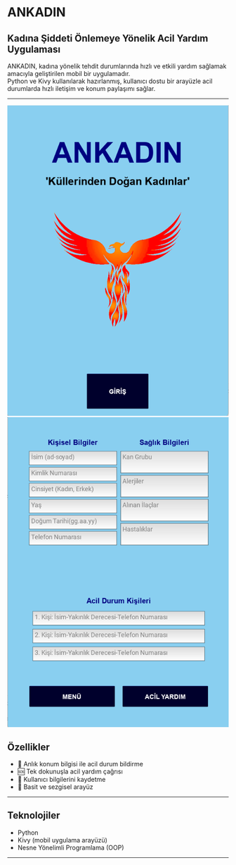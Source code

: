 # ANKADIN
## Kadına Şiddeti Önlemeye Yönelik Acil Yardım Uygulaması

ANKADIN, kadına yönelik tehdit durumlarında hızlı ve etkili yardım sağlamak amacıyla geliştirilen mobil bir uygulamadır.  
Python ve Kivy kullanılarak hazırlanmış, kullanıcı dostu bir arayüzle acil durumlarda hızlı iletişim ve konum paylaşımı sağlar.

---
![Giriş Ekranı](https://github.com/AyseYagmurSuzgun/ANKADIN/blob/main/menu.png?raw=true)
![Bilgi Ekranı](https://github.com/AyseYagmurSuzgun/ANKADIN/blob/main/bilgi_girisi.png?raw=true)


## Özellikler

- 📍 Anlık konum bilgisi ile acil durum bildirme  
- 🆘 Tek dokunuşla acil yardım çağrısı  
- 📄 Kullanıcı bilgilerini kaydetme  
- 🎨 Basit ve sezgisel arayüz  

---

## Teknolojiler

- Python  
- Kivy (mobil uygulama arayüzü)  
- Nesne Yönelimli Programlama (OOP)  

---


